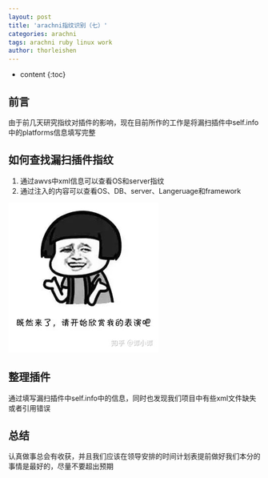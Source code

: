```yaml
---
layout: post
title: 'arachni指纹识别（七）'
categories: arachni
tags: arachni ruby linux work
author: thorleishen
---
```


* content
{:toc}
## 前言

由于前几天研究指纹对插件的影响，现在目前所作的工作是将漏扫插件中self.info中的platforms信息填写完整



## 如何查找漏扫插件指纹

1. 通过awvs中xml信息可以查看OS和server指纹
2. 通过注入的内容可以查看OS、DB、server、Langeruage和framework

![皮皮狗](https://raw.githubusercontent.com/Thorleishen/thorleishen.github.io/master/images/2019-08-20-img1.jpg)

## 整理插件

通过填写漏扫插件中self.info中的信息，同时也发现我们项目中有些xml文件缺失或者引用错误



## 总结

认真做事总会有收获，并且我们应该在领导安排的时间计划表提前做好我们本分的事情是最好的，尽量不要超出预期